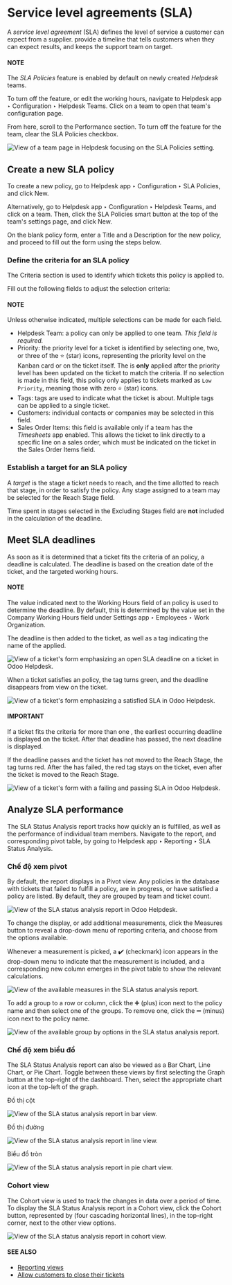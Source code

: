 # Service level agreements (SLA)

A *service level agreement* (SLA) defines the level of service a customer can expect from a
supplier.  provide a timeline that tells customers when they
can expect results, and keeps the support team on target.

#### NOTE
The *SLA Policies* feature is enabled by default on newly created *Helpdesk* teams.

To turn off the feature, or edit the working hours, navigate to Helpdesk app ‣
Configuration ‣ Helpdesk Teams. Click on a team to open that team's configuration page.

From here, scroll to the Performance section. To turn off the  feature for the team, clear the SLA Policies checkbox.

![View of a team page in Helpdesk focusing on the SLA Policies setting.](../../../../_images/sla-enable.png)

## Create a new SLA policy

To create a new policy, go to Helpdesk app ‣ Configuration ‣ SLA Policies, and
click New.

Alternatively, go to Helpdesk app ‣ Configuration ‣ Helpdesk Teams, and click
on a team. Then, click the SLA Policies smart button at the top of the team's settings
page, and click New.

On the blank  policy form, enter a Title and a
Description for the new policy, and proceed to fill out the form using the steps below.

### Define the criteria for an SLA policy

The Criteria section is used to identify which tickets this policy is applied to.

Fill out the following fields to adjust the selection criteria:

#### NOTE
Unless otherwise indicated, multiple selections can be made for each field.

- Helpdesk Team: a policy can only be applied to one team. *This field is required.*
- Priority: the priority level for a ticket is identified by selecting one, two, or
  three of the ⭐ (star) icons, representing the priority level on the Kanban card or on
  the ticket itself. The  is **only** applied after the
  priority level has been updated on the ticket to match the 
  criteria. If no selection is made in this field, this policy only applies to tickets marked as
  `Low Priority`, meaning those with zero ⭐ (star) icons.
- Tags: tags are used to indicate what the ticket is about. Multiple tags can be applied
  to a single ticket.
- Customers: individual contacts or companies may be selected in this field.
- Sales Order Items: this field is available only if a team has the *Timesheets* app
  enabled. This allows the ticket to link directly to a specific line on a sales order, which must
  be indicated on the ticket in the Sales Order Items field.

### Establish a target for an SLA policy

A *target* is the stage a ticket needs to reach, and the time allotted to reach that stage, in order
to satisfy the  policy. Any stage assigned to a team may be
selected for the Reach Stage field.

Time spent in stages selected in the Excluding Stages field are **not** included in the
calculation of the  deadline.

## Meet SLA deadlines

As soon as it is determined that a ticket fits the criteria of an  policy, a deadline is calculated. The deadline is based on the creation date of the
ticket, and the targeted working hours.

#### NOTE
The value indicated next to the Working Hours field of an  policy is used to determine the deadline. By default, this is determined by the value
set in the Company Working Hours field under Settings app ‣
Employees ‣ Work Organization.

The deadline is then added to the ticket, as well as a tag indicating the name of the  applied.

![View of a ticket's form emphasizing an open SLA deadline on a ticket in Odoo Helpdesk.](../../../../_images/sla-open-deadline.png)

When a ticket satisfies an  policy, the  tag turns green, and the deadline disappears from view on the ticket.

![View of a ticket's form emphasizing a satisfied SLA in Odoo Helpdesk.](../../../../_images/sla-deadline.png)

#### IMPORTANT
If a ticket fits the criteria for more than one , the
earliest occurring deadline is displayed on the ticket. After that deadline has passed, the next
deadline is displayed.

If the  deadline passes and the ticket has not moved to the
Reach Stage, the  tag turns red. After the
 has failed, the red tag stays on the ticket, even after the
ticket is moved to the Reach Stage.

![View of a ticket's form with a failing and passing SLA in Odoo Helpdesk.](../../../../_images/sla-passing-failing.png)

<a id="helpdesk-analyze-sla-performance"></a>

## Analyze SLA performance

The SLA Status Analysis report tracks how quickly an  is fulfilled, as well as the performance of individual team members. Navigate to the
report, and corresponding pivot table, by going to Helpdesk app ‣ Reporting ‣
SLA Status Analysis.

### Chế độ xem pivot

By default, the report displays in a Pivot view. Any  policies in the database with tickets that failed to fulfill a policy, are in progress,
or have satisfied a policy are listed. By default, they are grouped by team and ticket count.

![View of the SLA status analysis report in Odoo Helpdesk.](../../../../_images/sla-status-analysis.png)

To change the display, or add additional measurements, click the Measures button to
reveal a drop-down menu of reporting criteria, and choose from the options available.

Whenever a measurement is picked, a ✔️ (checkmark) icon appears in the drop-down menu to
indicate that the measurement is included, and a corresponding new column emerges in the pivot table
to show the relevant calculations.

![View of the available measures in the SLA status analysis report.](../../../../_images/sla-pivot-measures.png)

To add a group to a row or column, click the ➕ (plus) icon next to the policy name and
then select one of the groups. To remove one, click the ➖ (minus) icon next to the
policy name.

![View of the available group by options in the SLA status analysis report.](../../../../_images/sla-pivot-groups.png)

### Chế độ xem biểu đồ

The SLA Status Analysis report can also be viewed as a Bar Chart,
Line Chart, or Pie Chart. Toggle between these views by first selecting the
Graph button at the top-right of the dashboard. Then, select the appropriate chart icon
at the top-left of the graph.

Đồ thị cột

![View of the SLA status analysis report in bar view.](../../../../_images/sla-report-bar.png)

Đồ thị đường

![View of the SLA status analysis report in line view.](../../../../_images/sla-report-line.png)

Biểu đồ tròn

![View of the SLA status analysis report in pie chart view.](../../../../_images/sla-report-pie.png)

### Cohort view

The Cohort view is used to track the changes in data over a period of time. To display
the SLA Status Analysis report in a Cohort view, click the
Cohort button, represented by (four cascading horizontal lines), in the
top-right corner, next to the other view options.

![View of the SLA status analysis report in cohort view.](../../../../_images/sla-report-cohort.png)

#### SEE ALSO
- [Reporting views](../../../essentials/reporting.md#reporting-views)
- [Allow customers to close their tickets](../advanced/close_tickets.md)
